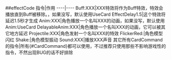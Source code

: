 
<a name="effectCode"></a>
##effectCode
指令|作用
----|----
Buff:XXX|XXX特效将作为Buff特效，特效会播放直到Buff被移除。，如果没写，默认使用UseCard
EffectDelay1.5|这个特效将延迟1.5秒才生成
Anim:XXX|角色播放一个名叫XXX的动画，如果没写，默认使用Anim:UseCard
DelayableAnim:XXX|角色播放一个名叫XXX的动画，它可以被其它地方延迟
Projectile:XXX|角色发射一个名叫XXX的特效
FlickerRed:|角色模型闪红
Shake:|角色模型振动
Sound:XXX|播放XXX声音
其它所有CardCommand的指令|所有{#CardCommand}都可以使用，不过推荐只使用那些不影响游戏性的指令，不然出现BUG的话不好排除
